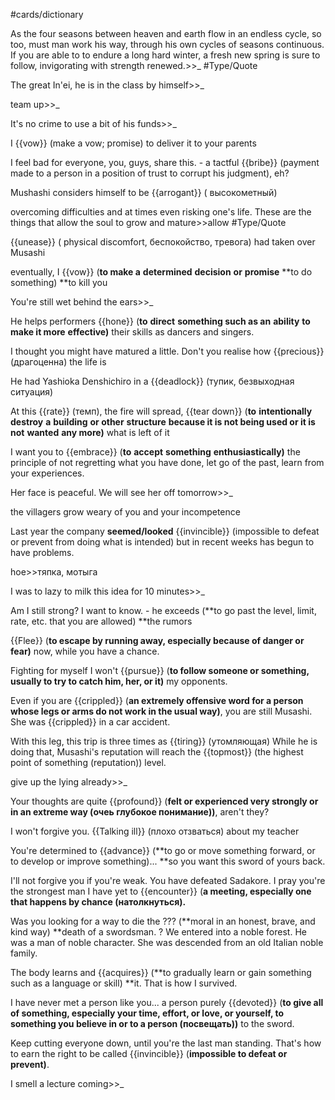 #cards/dictionary 

As the four seasons between heaven and earth flow in an endless cycle, so too, must man work his way, through his own cycles of seasons continuous. If you are able to to endure a long hard winter, a fresh new spring is sure to follow, invigorating with  strength renewed.>>_ #Type/Quote  <!--SR:!2023-12-31,3,256-->

The great In'ei, he is in the class by himself>>_ <!--SR:!2024-01-08,9,272-->

team up>>_ <!--SR:!2024-01-01,4,276-->

It's no crime to use a bit of his funds>>_ 

I {{vow}} (make a vow; promise) to deliver it to your parents <!--SR:!2024-01-06,13,270-->

I feel bad for everyone, you, guys, share this. - a tactful {{bribe}} (payment made to a person in a position of trust to corrupt his judgment), eh?

Mushashi considers himself to be {{arrogant}} ( высокометный)

overcoming difficulties and at times even risking one's life. These are the things that allow the soul to grow and mature>>allow #Type/Quote

{{unease}} ( physical discomfort, беспокойство, тревога) had taken over Musashi 

eventually, I {{vow}} (**to make a** **determined** **decision** **or** **promise** **to do something) **to kill you

You're still wet behind the ears>>_ <!--SR:!2024-01-01,4,276-->

He helps performers {{hone}} (**to** **direct** **something such as an** **ability** **to make it more** **effective)** their skills as dancers and singers.

I thought you might have matured a little. Don't you realise how {{precious}} (драгоценна) the life is

He had Yashioka Denshichiro in a {{deadlock}} (тупик, безвыходная ситуация)

At this {{rate}} (темп), the fire will spread, {{tear down}} (**to** **intentionally** **destroy** **a** **building** **or other** **structure** **because it is not being used or it is not** **wanted** **any more)** what is left of it

I want you to {{embrace}} (**to** **accept** **something** **enthusiastically)** the principle of not regretting what you have done, let go of the past, learn from your experiences. <!--SR:!2024-01-09,10,272-->

Her face is peaceful. We will see her off tomorrow>>_ 

the villagers grow weary of you and your incompetence 

Last year the company **seemed/looked** {{invincible}} (impossible to defeat or prevent from doing what is intended) but in recent weeks has begun to have problems.

hoe>>тяпка, мотыга 

I was to lazy to milk this idea for 10 minutes>>_ 

Am I still strong? I want to know. - he exceeds (**to go past the level, limit, rate, etc. that you are allowed) **the rumors

{{Flee}} (**to escape by running away, especially because of danger or fear)** now, while you have a chance.

Fighting for myself I won't {{pursue}} (**to follow someone or something, usually to try to catch him, her, or it)** my opponents.

Even if you are {{crippled}} (**an extremely offensive word for a person whose legs or arms do not work in the usual way)**, you are still Musashi. She was {{crippled}} in a car accident. <!--SR:!2000-01-01,1,250!2023-12-31,3,256-->

With this leg, this trip is three times as {{tiring}} (утомляющая) 
While he is doing that, Musashi's reputation will reach the {{topmost}} (the highest point of something (reputation)) level.

give up the lying already>>_ 

Your thoughts are quite {{profound}} (**felt or experienced very strongly or in an extreme way (очеь глубокое понимание))**, aren't they?

I won't forgive you. {{Talking ill}} (плохо отзваться) about my teacher

You're determined to {{advance}} (**to go or move something forward, or to develop or improve something)... **so you want this sword of yours back.

I'll not forgive you if you're weak. You have defeated Sadakore. I pray you're the strongest man I have yet to {{encounter}} (**a meeting, especially one that happens by chance (натолкнуться).**

Was you looking for a way to die the ??? (**moral in an honest, brave, and kind way) **death of a swordsman.
?
We entered into a noble forest.
He was a man of noble character.
She was descended from an old Italian noble family.

The body learns and {{acquires}} (**to gradually learn or gain something such as a language or skill) **it. That is how I survived.

I have never met a person like you... a person purely {{devoted}} (**to give all of something, especially your time, effort, or love, or yourself, to something you believe in or to a person (посвещать))** to the sword.

Keep cutting everyone down, until you're the last man standing. That's how to earn the right to be called {{invincible}} (**impossible to defeat or prevent)**. 

I smell a lecture coming>>_ 